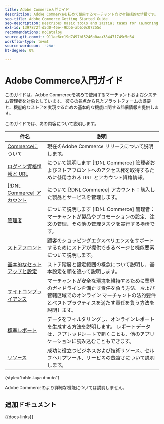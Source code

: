 ```yaml
---
title: Adobe Commerce入門ガイド
description: Adobe Commerceを初めて使用するマーチャント向けの包括的な情報です。
seo-title: Adobe Commerce Getting Started Guide
seo-description: Describes basic tools and initial tasks for launching an Adobe Commerce or Magento Open Source store.
exl-id: 1397872f-d5d0-46e4-9bb6-ab6b0c07255d
recommendations: noCatalog
source-git-commit: 911ae6ec19d7497bf5246b0aaa384471749c5d64
workflow-type: tm+mt
source-wordcount: '258'
ht-degree: 0%

---
```


# Adobe Commerce入門ガイド

このガイドは、Adobe Commerceを初めて使用するマーチャントおよびシステム管理者を対象としています。 彼らの視点から見たプラットフォームの概要と、機能的なストアを実現するための基本的な機能に関する詳細情報を提供します。

このガイドでは、次の内容について説明します。

| 件名 | 説明 |
| ------- | ----------- |
| [Commerceについて](about.md) | 現在のAdobe Commerce リリースについて説明します。 |
| [ログイン資格情報と URL](login-urls.md) | について説明します [!DNL Commerce] 管理者およびストアフロントへのアクセス権を取得するために使用される URL とアカウント資格情報。 |
| [[!DNL Commerce] アカウント](commerce-account-create.md) | について [!DNL Commerce] アカウント：購入した製品とサービスを管理します。 |
| [管理者](admin.md) | について説明します [!DNL Commerce] 管理者：マーチャントが製品やプロモーションの設定、注文の管理、その他の管理タスクを実行する場所です。 |
| [ストアフロント](storefront.md) | 顧客のショッピングエクスペリエンスをサポートするためにストアが提供できるページと機能要素について説明します。 |
| [基本的なセットアップと設定](websites-stores-views.md) | ストア階層と設定範囲の概念について説明し、基本設定を順を追って説明します。 |
| [サイトコンプライアンス](privacy-policy.md) | マーチャントが安全な環境を維持するために業界のガイドラインを満たす責任を負う方法、および管轄区域でのオンライン マーチャントの法的要件とベストプラクティスを満たす責任を負う方法を説明します。 |
| [標準レポート](reports-menu.md) | データをフィルタリングし、オンラインレポートを生成する方法を説明します。 レポートデータは、スプレッドシートで開くことも、他のアプリケーションに読み込むこともできます。 |
| [リソース](resources.md) | 成功に役立つビジネスおよび技術リソース、セルフヘルプツール、サービスの豊富さについて説明します。 |

{style="table-layout:auto"}

Adobe Commerceのより詳細な機能については説明しません。

## 追加ドキュメント

{{docs-links}}
